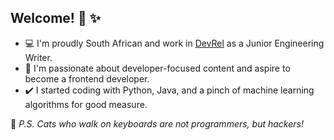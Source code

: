 ## Welcome! :wave: :sparkles:

- 💻 I'm proudly South African and work in [DevRel](https://en.wikipedia.org/wiki/Developer_relations) as a Junior Engineering Writer. 
- :seedling: I'm passionate about developer-focused content and aspire to become a frontend developer.
- ✔️  I started coding with Python, Java, and a pinch of machine learning algorithms for good measure.

:paw_prints:  _P.S. Cats who walk on keyboards are not programmers, but hackers!_

<!---
Nadia-JSch/Nadia-JSch is a ✨ special ✨ repository because its `README.md` (this file) appears on your GitHub profile.
You can click the Preview link to take a look at your changes.
--->
